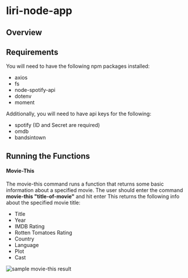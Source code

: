 # liri-node-app

## Overview



## Requirements
You will need to have the following npm packages installed:
* axios
* fs
* node-spotify-api
* dotenv
* moment

Additionally, you will need to have api keys for the following:
* spotify (ID and Secret are required)
* omdb
* bandsintown


## Running the Functions

#### Movie-This
The movie-this command runs a function that returns some basic information about a specified movie.
The user should enter the command **movie-this "title-of-movie"** and hit enter
This returns the following info about the specified movie title:
* Title
* Year
* IMDB Rating
* Rotten Tomatoes Rating
* Country
* Language
* Plot
* Cast

![sample movie-this result](/images/move-this.jpg)
